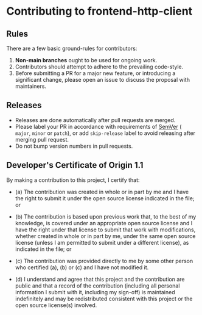 # Contributing to frontend-http-client

## Rules

There are a few basic ground-rules for contributors:

1. **Non-main branches** ought to be used for ongoing work.
1. Contributors should attempt to adhere to the prevailing code-style.
1. Before submitting a PR for a major new feature, or introducing a significant change, please open an issue to discuss the proposal with maintainers.

## Releases

- Releases are done automatically after pull requests are merged.
- Please label your PR in accordance with requirements of [SemVer](https://semver.org/) ( `major`, `minor` or `patch`), or add `skip-release` label to avoid releasing after merging pull request.
- Do not bump version numbers in pull requests.

## Developer's Certificate of Origin 1.1

By making a contribution to this project, I certify that:

- (a) The contribution was created in whole or in part by me and I have the
  right to submit it under the open source license indicated in the file; or

- (b) The contribution is based upon previous work that, to the best of my
  knowledge, is covered under an appropriate open source license and I have the
  right under that license to submit that work with modifications, whether
  created in whole or in part by me, under the same open source license (unless
  I am permitted to submit under a different license), as indicated in the file;
  or

- (c) The contribution was provided directly to me by some other person who
  certified (a), (b) or (c) and I have not modified it.

- (d) I understand and agree that this project and the contribution are public
  and that a record of the contribution (including all personal information I
  submit with it, including my sign-off) is maintained indefinitely and may be
  redistributed consistent with this project or the open source license(s)
  involved.
